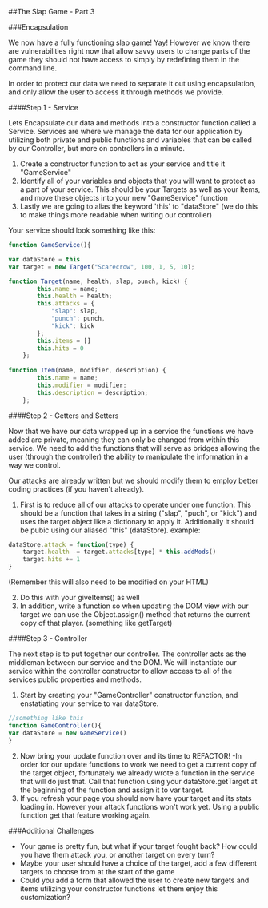 ##The Slap Game - Part 3

###Encapsulation
 
We now have a fully functioning slap game! Yay! However we know there are vulnerabilities right now that allow savvy users to change parts of the game they should not have access to simply by redefining them in the command line. 

In order to protect our data we need to separate it out using encapsulation, and only allow the user to access it through methods we provide.

####Step 1 - Service

Lets Encapsulate our data and methods into a constructor function called a Service. Services are where we manage the data for  our application by utilizing both private and public functions and variables that can be called by our Controller, but more on controllers in a minute.

1. Create a constructor function to act as your service and title it "GameService"
2. Identify all of your variables and objects that you will want to protect as a part of your service. This should be your Targets as well as your Items, and move these objects into your new "GameService" function 
3. Lastly we are going to alias the keyword 'this' to "dataStore" (we do this to make things more readable when writing our controller)

Your service should look something like this:

```javascript
function GameService(){

var dataStore = this
var target = new Target("Scarecrow", 100, 1, 5, 10);

function Target(name, health, slap, punch, kick) {
        this.name = name;
        this.health = health;
        this.attacks = {
            "slap": slap,
            "punch": punch,
            "kick": kick
        };
        this.items = []
        this.hits = 0
    };
    
function Item(name, modifier, description) {
        this.name = name;
        this.modifier = modifier;
        this.description = description;
    };
```

####Step 2 - Getters and Setters

Now that we have our data wrapped up in a service the functions we have added are private, meaning they can only be changed from within this service. We need to add the functions that will serve as bridges allowing the user (through the controller) the ability to manipulate the information in a way we control. 

Our attacks are already written but we should modify them to employ better coding practices (if you haven't already).

1. First is to reduce all of our attacks to operate under one function. This should be a function that takes in a string ("slap", "puch", or "kick") and uses the target object like a dictionary to apply it. Additionally it should be pubic using our aliased "this" (dataStore). example:

```javascript
dataStore.attack = function(type) {
    target.health -= target.attacks[type] * this.addMods()
    target.hits += 1
}
```
(Remember this will also need to be modified on your HTML)

2. Do this with your giveItems() as well
3. In addition, write a function so when updating the DOM view with our target we can use the Object.assign() method  that returns the current copy of that player. (something like getTarget)

####Step 3 - Controller

The next step is to put together our controller. The controller acts as the middleman between our service and the DOM. We will instantiate our service within the controller constructor to allow access to all of the services public properties and methods.

1. Start by creating your "GameController" constructor function, and enstatiating your service to var dataStore.
```javascript
//something like this
function GameController(){
var dataStore = new GameService()
}
```
2. Now bring your update function over and its time to REFACTOR!
    -In order for our update functions to work we need to get a current copy of the target object, fortunately we already wrote a function in the service that will do just that. Call that function using your dataStore.getTarget at the beginning of the function and assign it to var target.
3. If you refresh your page you should now have your target and its stats loading in. However your attack functions won't work yet. Using a public function get that feature working again.


###Additional Challenges

- Your game is pretty fun, but what if your target fought back? How could you have them attack you, or another target on every turn? 
- Maybe your user should have a choice of the target, add a few different targets to choose from at the start of the game
- Could you add a form that allowed the user to create new targets and items utilizing your constructor functions let them enjoy this customization? 


